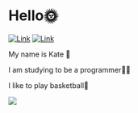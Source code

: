 
  <h1>Hello🌞</h1>
  
  [![Link](https://img.shields.io/badge/telega-ffd9fe)](https://t.me/lananki) 
  [![Link](https://img.shields.io/badge/email-ffd9fe)](katebr86@gmail.com)
  
 <p>My name is Kate 🔪</p>
 
<p>I am studying to be a programmer👩‍💻
  
 I like to play basketball🏀</p>

![](https://encrypted-tbn0.gstatic.com/images?q=tbn:ANd9GcS7MZGmNVo5-mOx7nvAa_qpxkeboDyUqqLJqQ&s)
